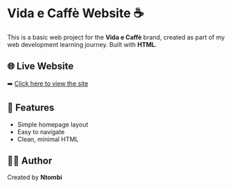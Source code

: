 # Vida e Caffè Website ☕

This is a basic web project for the **Vida e Caffè** brand, created as part of my web development learning journey. Built with **HTML**.

## 🌐 Live Website
➡️ [Click here to view the site](https://Ntombi-22.github.io/vida-e-caffe/)

## 📌 Features
- Simple homepage layout
- Easy to navigate
- Clean, minimal HTML

## 👩‍💻 Author
Created by **Ntombi**

